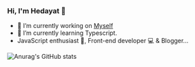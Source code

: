 ### Hi, I'm Hedayat 👋

- 🔭 I’m currently working on [Myself](#)
- 🌱 I’m currently learning Typescript.
- JavaScript enthusiast 🙌, Front-end developer 💻 & Blogger...

<!-- ## Project: -->

<!-- - Goldwin UPVC  -->

<!-- - 👯 I’m looking to collaborate on ...
- 🤔 I’m looking for help with ...
- 💬 Ask me about ...
- 📫 How to reach me: ...
- 😄 Pronouns: ...,./.
- ⚡ Fun fact: ...
 -->


![Anurag's GitHub stats](https://github-readme-stats.vercel.app/api?username=hedayat-atefi&show_icons=true&theme=radical)
